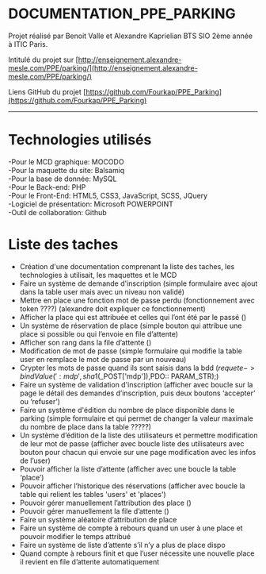 



# DOCUMENTATION_PPE_PARKING

Projet réalisé par Benoit Valle et Alexandre Kaprielian BTS SIO 2ème année à ITIC Paris.

Intitulé du projet sur [http://enseignement.alexandre-mesle.com/PPE/parking/](http://enseignement.alexandre-mesle.com/PPE/parking/)

Liens GitHub du projet [https://github.com/Fourkap/PPE_Parking](https://github.com/Fourkap/PPE_Parking)



* * *



# Technologies utilisés

-Pour le MCD graphique: MOCODO  
-Pour la maquette du site: Balsamiq  
-Pour la base de donnée: MySQL  
-Pour le Back-end: PHP  
-Pour le Front-End: HTML5, CSS3, JavaScript, SCSS, JQuery  
-Logiciel de présentation: Microsoft POWERPOINT<br>
-Outil de collaboration: Github








# Liste des taches


- Création d'une documentation comprenant la liste des taches, les technologies à utilisait, les maquettes et le MCD 
-	Faire un système de demande d'inscription (simple formulaire avec ajout dans la table user mais avec un niveau non validé)
-	Mettre en place une fonction mot de passe perdu (fonctionnement avec token ????) (alexandre doit expliquer ce fonctionnement)
-	Afficher la place qui est attribuée et celles qui l’ont été par le passé ()
-	Un système de réservation de place (simple bouton qui attribue une place si possible ou qui l’envoie en file d’attente)
-	Afficher son rang dans la file d’attente ()
-	Modification de mot de passe (simple formulaire qui modifie la table user en remplace le mot de passe par un nouveau)
-	Crypter les mots de passe quand ils sont saisis dans la bdd ($requete->bindValue(':mdp',sha1($_POST['mdp']),PDO:: PARAM_STR);)
-	Faire un système de validation d'inscription (afficher avec boucle sur la page le détail des demandes d’inscription, puis deux boutons ‘accepter’ ou ‘refuser’)
-	Faire un système d'édition du nombre de place disponible dans le parking (simple formulaire et qui permet de changer la valeur maximale du nombre de place dans la table ?????)
-	Un système d’édition de la liste des utilisateurs et permettre modification de leur mot de passe (afficher avec boucle liste des utilisateurs avec bouton pour chacun qui envoie sur une page modification avec les infos de l’user)
-	Pouvoir afficher la liste d’attente (afficher avec une boucle la table ‘place’)
-	Pouvoir afficher l’historique des réservations (afficher avec boucle la table qui relient les tables 'users' et 'places')
-	Pouvoir gérer manuellement l’attribution des place ()
-	Pouvoir gérer manuellement la file d’attente ()
- Faire un système aléatoire d’attribution de place
- Faire un système de compte à rebours quand un user à une place et pouvoir modifier le temps attribué
- Faire un système de liste d’attente s’il n’y a plus de place dispo
- Quand compte à rebours finit et que l’user nécessite une nouvelle place il revient en file d’attente automatiquement
